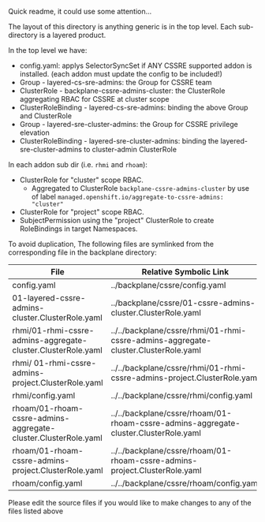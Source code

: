 Quick readme, it could use some attention...


The layout of this directory is anything generic is in the top level.  Each sub-directory is a layered product.

In the top level we have:
- config.yaml: applys SelectorSyncSet if ANY CSSRE supported addon is installed. (each addon must update the config to be included!)
- Group - layered-cs-sre-admins: the Group for CSSRE team
- ClusterRole - backplane-cssre-admins-cluster: the ClusterRole aggregating RBAC for CSSRE at cluster scope
- ClusterRoleBinding - layered-cs-sre-admins: binding the above Group and ClusterRole
- Group - layered-sre-cluster-admins: the Group for CSSRE privilege elevation
- ClusterRoleBinding - layered-sre-cluster-admins: binding the layered-sre-cluster-admins to cluster-admin ClusterRole

In each addon sub dir (i.e. `rhmi` and `rhoam`):
- ClusterRole for "cluster" scope RBAC.
  - Aggregated to ClusterRole `backplane-cssre-admins-cluster` by use of label `managed.openshift.io/aggregate-to-cssre-admins: "cluster"`
- ClusterRole for "project" scope RBAC.
- SubjectPermission using the "project" ClusterRole to create RoleBindings in target Namespaces.

To avoid duplication, The following files are symlinked from the corresponding file in the backplane directory:

| File  | Relative Symbolic Link   |
|---    |                       ---|
| config.yaml  |  ../backplane/cssre/config.yaml |
| 01-layered-cssre-admins-cluster.ClusterRole.yaml  | ../backplane/cssre/01-cssre-admins-cluster.ClusterRole.yaml  |
| rhmi/01-rhmi-cssre-admins-aggregate-cluster.ClusterRole.yaml | ../../backplane/cssre/rhmi/01-rhmi-cssre-admins-aggregate-cluster.ClusterRole.yaml  |
|  rhmi/ 01-rhmi-cssre-admins-project.ClusterRole.yaml| ../../backplane/cssre/rhmi/01-rhmi-cssre-admins-project.ClusterRole.yaml  |
| rhmi/config.yaml  |  ../../backplane/cssre/rhmi/config.yaml |
|  rhoam/01-rhoam-cssre-admins-aggregate-cluster.ClusterRole.yaml | ../../backplane/cssre/rhoam/01-rhoam-cssre-admins-aggregate-cluster.ClusterRole.yaml  |
| rhoam/01-rhoam-cssre-admins-project.ClusterRole.yaml | ../../backplane/cssre/rhoam/01-rhoam-cssre-admins-project.ClusterRole.yaml  |
| rhoam/config.yaml  |  ../../backplane/cssre/rhoam/config.yaml |

Please edit the source files if you would like to make changes to any of the files listed above